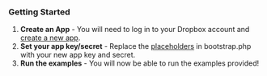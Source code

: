 ### Getting Started

1. **Create an App** - You will need to log in to your Dropbox account and [create a new app][].
2. **Set your app key/secret** - Replace the [placeholders][] in bootstrap.php with your new app key and secret.
3. **Run the examples** - You will now be able to run the examples provided!

[create a new app]: https://www.dropbox.com/developers/apps
[placeholders]: https://github.com/BenTheDesigner/Dropbox/blob/master/examples/bootstrap.php#L30-31